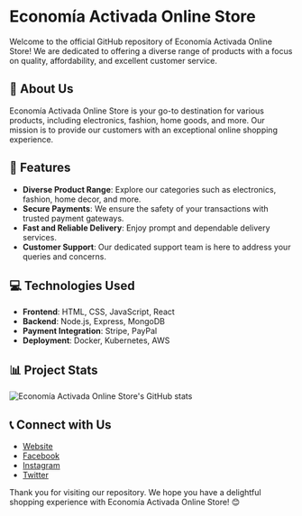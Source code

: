 # Economía Activada Online Store

Welcome to the official GitHub repository of Economía Activada Online Store! We are dedicated to offering a diverse range of products with a focus on quality, affordability, and excellent customer service.

## 🛒 About Us

Economía Activada Online Store is your go-to destination for various products, including electronics, fashion, home goods, and more. Our mission is to provide our customers with an exceptional online shopping experience.

## 🌟 Features

- **Diverse Product Range**: Explore our categories such as electronics, fashion, home decor, and more.
- **Secure Payments**: We ensure the safety of your transactions with trusted payment gateways.
- **Fast and Reliable Delivery**: Enjoy prompt and dependable delivery services.
- **Customer Support**: Our dedicated support team is here to address your queries and concerns.

## 💻 Technologies Used

- **Frontend**: HTML, CSS, JavaScript, React
- **Backend**: Node.js, Express, MongoDB
- **Payment Integration**: Stripe, PayPal
- **Deployment**: Docker, Kubernetes, AWS

## 📊 Project Stats

![Economía Activada Online Store's GitHub stats](https://github-readme-stats.vercel.app/api?username=economiaactivada&show_icons=true&theme=dracula)

## 📞 Connect with Us

- [Website](https://www.economiaactivadastore.com)
- [Facebook](https://www.facebook.com/economiaactivada)
- [Instagram](https://www.instagram.com/economiaactivada)
- [Twitter](https://twitter.com/economiaactivada)

Thank you for visiting our repository. We hope you have a delightful shopping experience with Economía Activada Online Store! 😊
